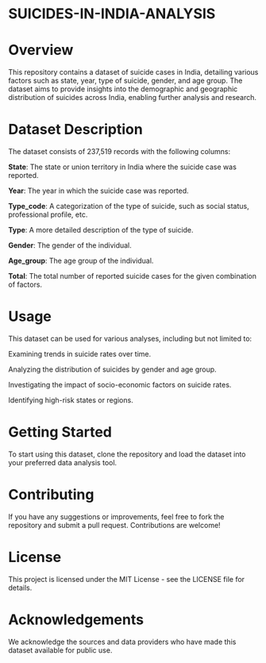 # SUICIDES-IN-INDIA-ANALYSIS

# **Overview**
 This repository contains a dataset of suicide cases in India, detailing various factors such as state, year, type of suicide, gender, and age group. The dataset aims to provide insights into the demographic and geographic distribution of suicides across India, enabling further analysis and research.

# Dataset Description
The dataset consists of 237,519 records with the following columns:

**State**: The state or union territory in India where the suicide case was reported.

**Year**: The year in which the suicide case was reported.

**Type_code**: A categorization of the type of suicide, such as social status, professional profile, etc.

**Type**: A more detailed description of the type of suicide.

**Gender**: The gender of the individual.

**Age_group**: The age group of the individual.

**Total**: The total number of reported suicide cases for the given combination of factors.

# Usage
This dataset can be used for various analyses, including but not limited to:

Examining trends in suicide rates over time.

Analyzing the distribution of suicides by gender and age group.

Investigating the impact of socio-economic factors on suicide rates.

Identifying high-risk states or regions.

# Getting Started
To start using this dataset, clone the repository and load the dataset into your preferred data analysis tool.

# Contributing
If you have any suggestions or improvements, feel free to fork the repository and submit a pull request. Contributions are welcome!

# License
This project is licensed under the MIT License - see the LICENSE file for details.

# Acknowledgements
We acknowledge the sources and data providers who have made this dataset available for public use.


